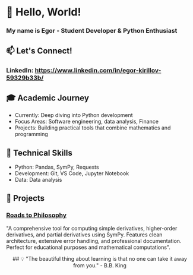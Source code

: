 # 👋 Hello, World!

### My name is Egor - Student Developer & Python Enthusiast

## 📫 Let's Connect!
### LinkedIn: https://www.linkedin.com/in/egor-kirillov-59329b33b/

## 🎓 Academic Journey
- Currently: Deep diving into Python development
- Focus Areas: Software engineering, data analysis, Finance
- Projects: Building practical tools that combine mathematics and programming

## 🔧 Technical Skills
- Python: Pandas, SymPy, Requests
- Development: Git, VS Code, Jupyter Notebook
- Data: Data analysis

## 🚀 Projects

### [Roads to Philosophy](https://github.com/ВАШ_USERNAME/roads-to-philosophy)
"A comprehensive tool for computing simple derivatives, higher-order derivatives, and partial derivatives using SymPy. Features clean architecture, extensive error handling, and professional documentation. Perfect for educational purposes and mathematical computations".

<div align="center">
## 💡 "The beautiful thing about learning is that no one can take it away from you." - B.B. King
</div>
